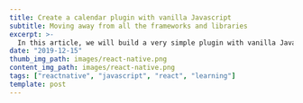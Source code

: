 ```yaml
---
title: Create a calendar plugin with vanilla Javascript
subtitle: Moving away from all the frameworks and libraries
excerpt: >-
  In this article, we will build a very simple plugin with vanilla Javascript. This plugin will render a Calendar.
date: "2019-12-15"
thumb_img_path: images/react-native.png
content_img_path: images/react-native.png
tags: ["reactnative", "javascript", "react", "learning"]
template: post
---
```

